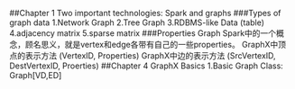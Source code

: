##Chapter 1 Two important technologies: Spark and graphs
###Types of graph data
	1.Network Graph
	2.Tree Graph
    3.RDBMS-like Data (table)
	4.adjacency matrix
	5.sparse matrix
###Properties Graph
	Spark中的一个概念，顾名思义，就是vertex和edge各带有自己的一些properties。
	GraphX中顶点的表示方法 (VertexID, Properties)
	GraphX中边的表示方法 (SrcVertexID, DestVertexID, Proerties)
##Chapter 4 GraphX Basics
	1.Basic Graph Class: Graph[VD,ED]

